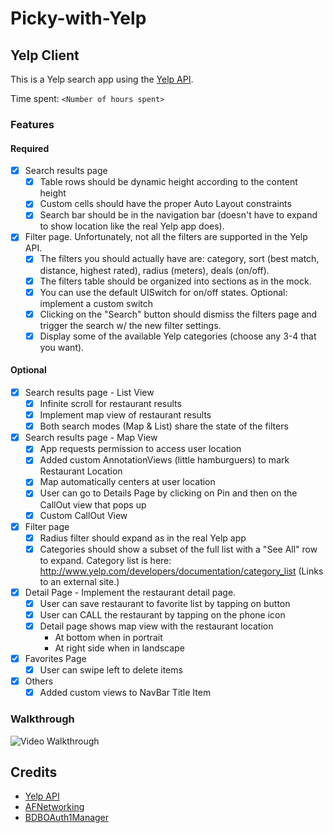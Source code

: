 # Picky-with-Yelp
## Yelp Client
This is a Yelp search app using the [Yelp API](https://www.yelp.com/developers/documentation).

Time spent: `<Number of hours spent>`

### Features

#### Required

- [X] Search results page
   - [X] Table rows should be dynamic height according to the content height
   - [X] Custom cells should have the proper Auto Layout constraints
   - [X] Search bar should be in the navigation bar (doesn't have to expand to show location like the real Yelp app does).
- [X] Filter page. Unfortunately, not all the filters are supported in the Yelp API.
   - [X] The filters you should actually have are: category, sort (best match, distance, highest rated), radius (meters), deals (on/off).
   - [X] The filters table should be organized into sections as in the mock.
   - [X] You can use the default UISwitch for on/off states. Optional: implement a custom switch
   - [X] Clicking on the "Search" button should dismiss the filters page and trigger the search w/ the new filter settings.
   - [X] Display some of the available Yelp categories (choose any 3-4 that you want).

#### Optional

- [X] Search results page - List View
   - [X] Infinite scroll for restaurant results
   - [X] Implement map view of restaurant results
   - [X] Both search modes (Map & List) share the state of the filters
- [X] Search results page - Map View
   - [X] App requests permission to access user location
   - [X] Added custom AnnotationViews (little hamburguers) to mark Restaurant Location
   - [X] Map automatically centers at user location
   - [X] User can go to Details Page by clicking on Pin and then on the CallOut view that pops up
   - [X] Custom CallOut View
- [X] Filter page
   - [X] Radius filter should expand as in the real Yelp app
   - [X] Categories should show a subset of the full list with a "See All" row to expand. Category list is here: http://www.yelp.com/developers/documentation/category_list (Links to an external site.)
- [X] Detail Page - Implement the restaurant detail page.
   - [X] User can save restaurant to favorite list by tapping on button
   - [X] User can CALL the restaurant by tapping on the phone icon
   - [X] Detail page shows map view with the restaurant location
      - At bottom when in portrait
      - At right side when in landscape 
- [X] Favorites Page
   - [X] User can swipe left to delete items
- [X] Others
   - [X] Added custom views to NavBar Title Item

### Walkthrough

![Video Walkthrough](...)

Credits
---------
* [Yelp API](https://www.yelp.com/developers/documentation)
* [AFNetworking](https://github.com/AFNetworking/AFNetworking)
* [BDBOAuth1Manager](https://github.com/bdbergeron/BDBOAuth1Manager)
